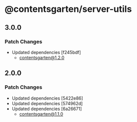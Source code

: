 # @contentsgarten/server-utils

## 3.0.0

### Patch Changes

- Updated dependencies [f245bdf]
  - contentsgarten@1.2.0

## 2.0.0

### Patch Changes

- Updated dependencies [5422e86]
- Updated dependencies [574962d]
- Updated dependencies [6a26671]
  - contentsgarten@1.1.0
